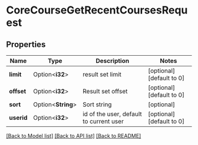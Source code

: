 # CoreCourseGetRecentCoursesRequest

## Properties

Name | Type | Description | Notes
------------ | ------------- | ------------- | -------------
**limit** | Option<**i32**> | result set limit | [optional][default to 0]
**offset** | Option<**i32**> | Result set offset | [optional][default to 0]
**sort** | Option<**String**> | Sort string | [optional]
**userid** | Option<**i32**> | id of the user, default to current user | [optional][default to 0]

[[Back to Model list]](../README.md#documentation-for-models) [[Back to API list]](../README.md#documentation-for-api-endpoints) [[Back to README]](../README.md)


